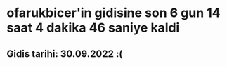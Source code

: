 # ofarukbicer'in gidisine son 6 gun 14 saat 4 dakika 46 saniye kaldi

## Gidis tarihi: 30.09.2022 :(